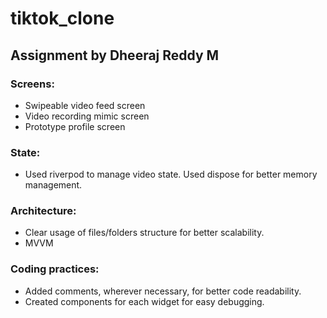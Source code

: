# tiktok_clone

## Assignment by Dheeraj Reddy M

### Screens:

- Swipeable video feed screen
- Video recording mimic screen
- Prototype profile screen

### State:

- Used riverpod to manage video state. Used dispose for better memory management.

### Architecture:

- Clear usage of files/folders structure for better scalability.
- MVVM

### Coding practices:

- Added comments, wherever necessary, for better code readability.
- Created components for each widget for easy debugging.
